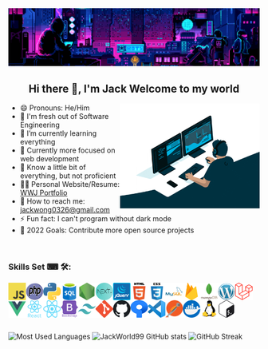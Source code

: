 <img width="100%" height="40%" src="img/banner.gif">
<h2 align="center">Hi there 👋, I'm Jack Welcome to my world</h2>
<img align="right" alt="Coding" width="280" src="img/programmer.gif">

- 😄 Pronouns: He/Him
- 🔭 I'm fresh out of Software Engineering
- 🌱 I’m currently learning everything
- 🚩 Currently more focused on web development
- 👻 Know a little bit of everything, but not proficient
- 👨‍💻 Personal Website/Resume: [WWJ Portfolio](https://wwj-portfolio.vercel.app "[WWJ Portfolio")
- 📧 How to reach me: jackwong0326@gmail.com
- ⚡ Fun fact: I can't program without dark mode
- 🥅 2022 Goals: Contribute more open source projects

<br>

### Skills Set ⌨ 🛠:

<img align="left" alt="JavaScript" width="35px" height="35px" src="img/javascript.png"/>
<img align="left" alt="PHP" width="35px" height="35px" src="img/php.png"/>
<img align="left" alt="Python" width="35px" height="35px" src="img/python.png"/>
<img align="left" alt="SQL" width="35px" height="35px" src="img/sql.png"/>
<img align="left" alt="Node.js" width="35px" height="35px" src="img/nodejs.png"/>
<img align="left" alt="Nextjs" width="35px" height="35px" src="img/nextjs.png"/>
<img align="left" alt="jQuery" width="35px" height="35px" src="img/jQuery.png"/>
<img align="left" alt="HTML5" width="35px" height="35px" src="img/html.png"/>
<img align="left" alt="CSS3" width="35px" height="35px" src="img/css.png"/>
<img align="left" alt="MySQL" width="35px" height="35px" src="img/mysql.svg"/>
<img align="left" alt="firebase" width="35px" height="35px" src="img//firebase.svg"/>
<img align="left" alt="Mongodb" width="35px" height="35px" src="img/mongodb.svg"/>
<img align="left" alt="Wordpress" width="35px" height="35px" src="img/wordpress.png"/>
<img align="left" alt="Laravel" width="35px" height="35px" src="img/laravel.png"/>
<img align="left" alt="Vue js" width="35px" height="35px" src="img/vue.png"/>
<img align="left" alt="React" width="35px" height="35px" src="img/react.svg"/>
<img align="left" alt="ReactNative" width="35px" height="35px" src="img/react-native.svg"/>
<img align="left" alt="Bootstrap" width="35px" height="35px" src="img/bootstrap.svg"/>
<img align="left" alt="tailwindcss" width="35px" height="35px" src="img/tailwindcss.svg"/>
<img align="left" alt="Git" width="35px" height="35px" src="img/git.png" />
<img align="left" alt="GitHub" width="35px" height="35px" src="img/github.png" />
<img align="left" alt="Sourcetree" width="35px" height="35px" src="img/sourcetree.png"/>
<img align="left" alt="Vscode" width="35px" height="35px" src="img/vscode.png"/>
<img align="left" alt="Postman" width="35px" height="35px" src="img/postman.png"/>
<img align="left" alt="Docker" width="35px" height="35px" src="img/docker.png" />
<img align="left" alt="Linux" width="35px" height="35px" src="img/linux.svg" />
<img align="left" alt="Bash" width="35px" height="35px" src="img/bash.svg"/>
<br><br><br><br><br>

![Most Used Languages](https://github-readme-stats.vercel.app/api/top-langs/?username=JackWorld99&show_icons=true&locale=en&layout=compact&theme=tokyonight)
![JackWorld99 GitHub stats](https://github-readme-stats.vercel.app/api?username=JackWorld99&show_icons=true&locale=en&layout=compact&theme=tokyonight)
![GitHub Streak](https://github-readme-streak-stats.herokuapp.com?user=JackWorld99&theme=tokyonight)
